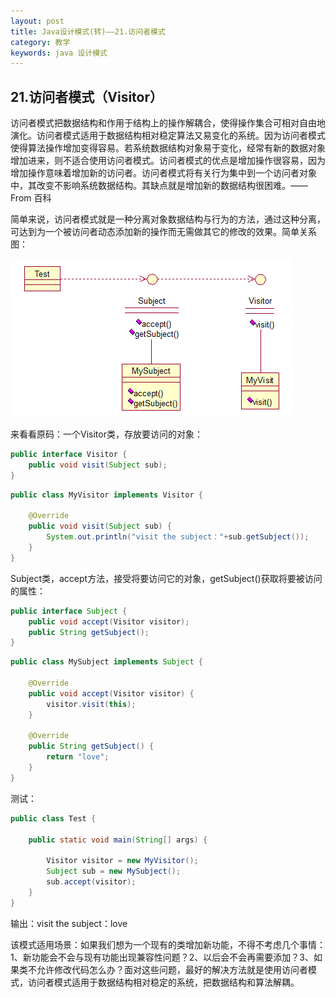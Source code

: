 ```yaml
---
layout: post
title: Java设计模式(转)——21.访问者模式
category: 教学
keywords: java 设计模式
---
```


## 21.访问者模式（Visitor）

访问者模式把数据结构和作用于结构上的操作解耦合，使得操作集合可相对自由地演化。访问者模式适用于数据结构相对稳定算法又易变化的系统。因为访问者模式使得算法操作增加变得容易。若系统数据结构对象易于变化，经常有新的数据对象增加进来，则不适合使用访问者模式。访问者模式的优点是增加操作很容易，因为增加操作意味着增加新的访问者。访问者模式将有关行为集中到一个访问者对象中，其改变不影响系统数据结构。其缺点就是增加新的数据结构很困难。—— From 百科

简单来说，访问者模式就是一种分离对象数据结构与行为的方法，通过这种分离，可达到为一个被访问者动态添加新的操作而无需做其它的修改的效果。简单关系图：

<img src="/assets/img/content32.png">

来看看原码：一个Visitor类，存放要访问的对象：

``` java
public interface Visitor {
	public void visit(Subject sub);
}
```

``` java
public class MyVisitor implements Visitor {

	@Override
	public void visit(Subject sub) {
		System.out.println("visit the subject："+sub.getSubject());
	}
}
```

Subject类，accept方法，接受将要访问它的对象，getSubject()获取将要被访问的属性：

``` java
public interface Subject {
	public void accept(Visitor visitor);
	public String getSubject();
}
```

``` java
public class MySubject implements Subject {

	@Override
	public void accept(Visitor visitor) {
		visitor.visit(this);
	}

	@Override
	public String getSubject() {
		return "love";
	}
}
```

测试：

``` java
public class Test {

	public static void main(String[] args) {
		
		Visitor visitor = new MyVisitor();
		Subject sub = new MySubject();
		sub.accept(visitor);
	}
}
```

输出：visit the subject：love

该模式适用场景：如果我们想为一个现有的类增加新功能，不得不考虑几个事情：1、新功能会不会与现有功能出现兼容性问题？2、以后会不会再需要添加？3、如果类不允许修改代码怎么办？面对这些问题，最好的解决方法就是使用访问者模式，访问者模式适用于数据结构相对稳定的系统，把数据结构和算法解耦。